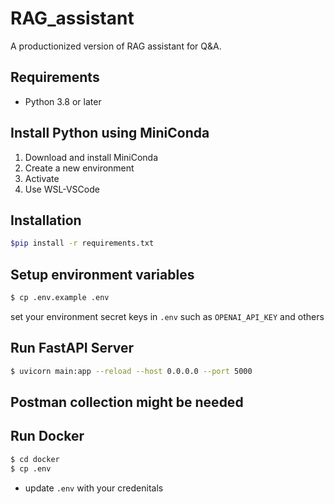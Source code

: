 # RAG_assistant
A productionized version of RAG assistant for Q&A.

## Requirements
- Python 3.8 or later

## Install Python using MiniConda
1) Download and install MiniConda
2) Create a new environment
3) Activate
4) Use WSL-VSCode

## Installation
```bash
$pip install -r requirements.txt
```

## Setup environment variables
```bash
$ cp .env.example .env
```
set your environment secret keys in `.env` such as `OPENAI_API_KEY` and others

## Run FastAPI Server
```bash
$ uvicorn main:app --reload --host 0.0.0.0 --port 5000
```
## Postman collection might be needed


## Run Docker
```bash
$ cd docker
$ cp .env
```
- update `.env` with your credenitals

